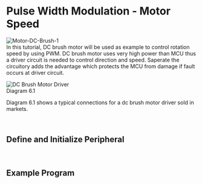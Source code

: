 # Pulse Width Modulation - Motor Speed

![Motor-DC-Brush-1](https://github.com/user-attachments/assets/8efb1921-d0e7-4e3f-af0b-922a036f3b66)
<br/>
In this tutorial, DC brush motor will be used as example to control rotation speed by using PWM. 
DC brush motor uses very high power than MCU thus a driver circuit is needed to control direction and speed. 
Saperate the circuitory adds the advantage which protects the MCU from damage if fault occurs at driver circuit.
<br/>

![DC Brush Motor Driver](https://github.com/user-attachments/assets/633dbbe0-339f-41f6-a6da-73c433815a58)
<br/>
Diagram 6.1
<br/>

Diagram 6.1 shows a typical connections for a dc brush motor driver sold in markets.

<br/>

## Define and Initialize Peripheral
<br/>

## Example Program
<br/>
